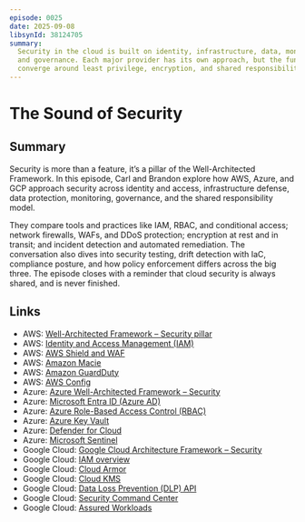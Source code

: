 ```yaml
---
episode: 0025
date: 2025-09-08
libsynId: 38124705
summary:
  Security in the cloud is built on identity, infrastructure, data, monitoring,
  and governance. Each major provider has its own approach, but the fundamentals
  converge around least privilege, encryption, and shared responsibility.
---
```


# The Sound of Security

## Summary

Security is more than a feature, it’s a pillar of the Well-Architected
Framework. In this episode, Carl and Brandon explore how AWS, Azure, and GCP
approach security across identity and access, infrastructure defense, data
protection, monitoring, governance, and the shared responsibility model.

They compare tools and practices like IAM, RBAC, and conditional access; network
firewalls, WAFs, and DDoS protection; encryption at rest and in transit; and
incident detection and automated remediation. The conversation also dives into
security testing, drift detection with IaC, compliance posture, and how policy
enforcement differs across the big three. The episode closes with a reminder
that cloud security is always shared, and is never finished.

## Links

- AWS:
  [Well-Architected Framework – Security pillar](https://docs.aws.amazon.com/wellarchitected/latest/framework/security.html)
- AWS: [Identity and Access Management (IAM)](https://docs.aws.amazon.com/iam/)
- AWS: [AWS Shield and WAF](https://docs.aws.amazon.com/waf/)
- AWS: [Amazon Macie](https://docs.aws.amazon.com/macie/)
- AWS: [Amazon GuardDuty](https://docs.aws.amazon.com/guardduty/)
- AWS: [AWS Config](https://docs.aws.amazon.com/config/)
- Azure:
  [Azure Well-Architected Framework – Security](https://learn.microsoft.com/en-us/azure/well-architected/security/)
- Azure:
  [Microsoft Entra ID (Azure AD)](https://learn.microsoft.com/en-us/entra/identity/)
- Azure:
  [Azure Role-Based Access Control (RBAC)](https://learn.microsoft.com/en-us/azure/role-based-access-control/overview)
- Azure: [Azure Key Vault](https://learn.microsoft.com/en-us/azure/key-vault/)
- Azure:
  [Defender for Cloud](https://learn.microsoft.com/en-us/azure/defender-for-cloud/)
- Azure: [Microsoft Sentinel](https://learn.microsoft.com/en-us/azure/sentinel/)
- Google Cloud:
  [Google Cloud Architecture Framework – Security](https://cloud.google.com/architecture/framework/security)
- Google Cloud: [IAM overview](https://cloud.google.com/iam/docs/overview)
- Google Cloud: [Cloud Armor](https://cloud.google.com/armor)
- Google Cloud: [Cloud KMS](https://cloud.google.com/kms)
- Google Cloud: [Data Loss Prevention (DLP) API](https://cloud.google.com/dlp)
- Google Cloud:
  [Security Command Center](https://cloud.google.com/security-command-center)
- Google Cloud: [Assured Workloads](https://cloud.google.com/assured-workloads)
